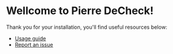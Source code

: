 # Wellcome to Pierre DeCheck!

Thank you for your installation, you'll find useful resources below:

* [Usage guide](usage.md)
* [Report an issue](https://github.com/alvarocavalcanti/pierre-decheck/issues/new)
